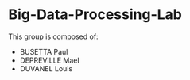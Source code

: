 # Big-Data-Processing-Lab
This group is composed of:
- BUSETTA Paul
- DEPREVILLE Mael
- DUVANEL Louis
